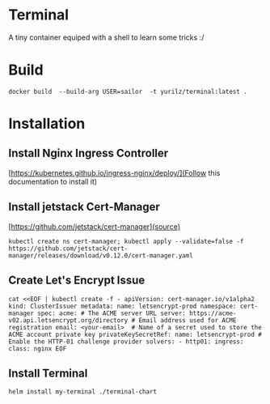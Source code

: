 # Terminal 
A tiny container equiped with a shell to learn some tricks :/

# Build 
```
docker build  --build-arg USER=sailor  -t yurilz/terminal:latest . 
```
# Installation 

## Install Nginx Ingress Controller 
[https://kubernetes.github.io/ingress-nginx/deploy/](Follow this documentation to install it)
## Install jetstack Cert-Manager 
[https://github.com/jetstack/cert-manager](source)

```
kubectl create ns cert-manager; kubectl apply --validate=false -f https://github.com/jetstack/cert-manager/releases/download/v0.12.0/cert-manager.yaml
```
## Create Let's Encrypt Issue 
``
cat <<EOF | kubectl create -f -
apiVersion: cert-manager.io/v1alpha2
kind: ClusterIssuer
metadata:
  name: letsencrypt-prod
  namespace: cert-manager
spec:
  acme:
    # The ACME server URL
    server: https://acme-v02.api.letsencrypt.org/directory
    # Email address used for ACME registration
    email: <your-email> 
    # Name of a secret used to store the ACME account private key
    privateKeySecretRef:
      name: letsencrypt-prod
    # Enable the HTTP-01 challenge provider
    solvers:
    - http01:
        ingress:
          class: nginx
EOF
``

## Install Terminal 

```
helm install my-terminal ./terminal-chart
```
